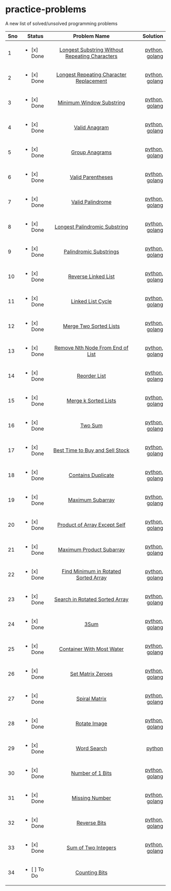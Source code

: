 # practice-problems
A new list of solved/unsolved programming problems

| Sno | Status | Problem Name   |      Solution      |
|-----|--------|:--------------:|-------------------:|
| 1 | <ul><li>[x] Done </li></ul> | [Longest Substring Without Repeating Characters](https://leetcode.com/problems/longest-substring-without-repeating-characters/) | [python](./python/3_longest_substring_without_repeating_characters.py), [golang](./golang/3_longest_substring_without_repeating_characters.go)  |
| 2 | <ul><li>[x] Done </li></ul> | [Longest Repeating Character Replacement](https://leetcode.com/problems/longest-repeating-character-replacement/) | [python](./python/424_longest_repeating_character_replacement.py), [golang](./golang/424_longest_repeating_character_replacement.go)  |
| 3 | <ul><li>[x] Done </li></ul> | [Minimum Window Substring](https://leetcode.com/problems/minimum-window-substring/) | [python](./python/76_minimum_window_substring.py), [golang](./golang/76_minimum_window_substring.go)  |
| 4 | <ul><li>[x] Done </li></ul> | [Valid Anagram](https://leetcode.com/problems/valid-anagram/) | [python](./python/242_valid_anagrams.py), [golang](./golang/242_valid_anagram.go)  |
| 5 | <ul><li>[x] Done </li></ul> | [Group Anagrams](https://leetcode.com/problems/group-anagrams/) | [python](./python/49_group_anagrams.py), [golang](./golang/49_group_anagrams.go)  |
| 6 | <ul><li>[x] Done </li></ul> | [Valid Parentheses](https://leetcode.com/problems/valid-parentheses/) | [python](./python/20_valid_parentheses.py), [golang](./golang/20_valid_parentheses.go)  |
| 7 | <ul><li>[x] Done </li></ul> | [Valid Palindrome](https://leetcode.com/problems/valid-palindrome/) | [python](./python/125_valid_palindrome.py), [golang](./golang/125_valid_palindrome.go)  |
| 8 | <ul><li>[x] Done </li></ul> | [Longest Palindromic Substring](https://leetcode.com/problems/longest-palindromic-substring/) | [python](./python/5_longest_palindromic_substring.py), [golang](./golang/5_longest_palindromic_substring.go)  |
| 9 | <ul><li>[x] Done </li></ul> | [Palindromic Substrings](https://leetcode.com/problems/palindromic-substrings/) | [python](./python/647_palindromic_substrings.py), [golang](./golang/647_palindromic_substrings.go)  |
| 10 | <ul><li>[x] Done </li></ul> | [Reverse Linked List](https://leetcode.com/problems/reverse-linked-list/) | [python](./python/206_reverse_linked_list.py), [golang](./golang/206_reverse_linked_list.go)  |
| 11 | <ul><li>[x] Done </li></ul> | [Linked List Cycle](https://leetcode.com/problems/linked-list-cycle/) | [python](./python/141_linked_list_cycle.py), [golang](./golang/141_linked_list_cycle.go)  |
| 12 | <ul><li>[x] Done </li></ul> | [Merge Two Sorted Lists](https://leetcode.com/problems/merge-two-sorted-lists/) | [python](./python/21_merge_two_sorted_lists.py), [golang](./golang/21_merge_two_sorted_lists.go)  |
| 13 | <ul><li>[x] Done </li></ul> | [Remove Nth Node From End of List](https://leetcode.com/problems/remove-nth-node-from-end-of-list/) | [python](./python/19_remove_nth_node_from_end_of_list.py), [golang](./golang/19_remove_nth_node_from_end_of_list.go)  |
| 14 | <ul><li>[x] Done </li></ul> | [Reorder List](https://leetcode.com/problems/reorder-list/) | [python](./python/143_reorder_list.py), [golang](./golang/143_reorder_list.go)  |
| 15 | <ul><li>[x] Done </li></ul> | [Merge k Sorted Lists](https://leetcode.com/problems/merge-k-sorted-lists/) | [python](./python/23_merge_k_sorted_lists.py), [golang](./golang/23_merge_k_sorted_lists.go)  |
| 16 | <ul><li>[x] Done </li></ul> | [Two Sum](https://leetcode.com/problems/two-sum/) | [python](./python/1_two_sum.py), [golang](./golang/1_two_sum.go) |
| 17 | <ul><li>[x] Done </li></ul> | [Best Time to Buy and Sell Stock](https://leetcode.com/problems/best-time-to-buy-and-sell-stock/) | [python](./python/121_best_time_to_buy_and_sell_stock.py), [golang](./golang/121_best_time_to_buy_and_sell_stock.go) |
| 18 | <ul><li>[x] Done </li></ul> | [Contains Duplicate](https://leetcode.com/problems/contains-duplicate/) | [python](./python/217_contains_duplicate.py), [golang](./golang/217_contains_duplicate.go) |
| 19 | <ul><li>[x] Done </li></ul> | [Maximum Subarray](https://leetcode.com/problems/maximum-subarray/) | [python](./python/53_maximum_subarray.py), [golang](./golang/53_maximum_subarray.go) |
| 20 | <ul><li>[x] Done </li></ul> | [Product of Array Except Self](https://leetcode.com/problems/product-of-array-except-self/) | [python](./python/238_product_of_array_except_self.py), [golang](./golang/238_product_of_array_except_self.go) |
| 21 | <ul><li>[x] Done </li></ul> | [Maximum Product Subarray](https://leetcode.com/problems/maximum-product-subarray/) | [python](./python/152_maximum_product_subarray.py), [golang](./golang/152_maximum_product_subarray.go) |
| 22 | <ul><li>[x] Done </li></ul> | [Find Minimum in Rotated Sorted Array](https://leetcode.com/problems/find-minimum-in-rotated-sorted-array/) | [python](./python/153_find_minimum_in_rotated_sorted_array.py), [golang](./golang/153_find_minimum_in_rotated_sorted_array.go) |
| 23 | <ul><li>[x] Done </li></ul> | [Search in Rotated Sorted Array](https://leetcode.com/problems/search-in-rotated-sorted-array/) | [python](./python/33_search_in_rotated_sorted_array.py), [golang](./golang/33_search_in_rotated_sorted_array.go) |
| 24 | <ul><li>[x] Done </li></ul> | [3Sum](https://leetcode.com/problems/3sum/) | [python](./python/15_3Sum.py), [golang](./golang/15_3Sum.go) |
| 25 | <ul><li>[x] Done </li></ul> | [Container With Most Water](https://leetcode.com/problems/container-with-most-water/) | [python](./python/11_container_with_most_water.py), [golang](./golang/11_container_with_most_water.go) |
| 26 | <ul><li>[x] Done </li></ul> | [Set Matrix Zeroes](https://leetcode.com/problems/set-matrix-zeroes/) | [python](./python/73_set_matrix_zeroes.py), [golang](./golang/73_set_matrix_zeroes.go) |
| 27 | <ul><li>[x] Done </li></ul> | [Spiral Matrix](https://leetcode.com/problems/spiral-matrix/) | [python](./python/54_spiral_matrix.py), [golang](./golang/54_spiral_matrix.go) |
| 28 | <ul><li>[x] Done </li></ul> | [Rotate Image](https://leetcode.com/problems/rotate-image/) | [python](./python/48_rotate_image.py), [golang](./golang/48_rotate_image.go) |
| 29 | <ul><li>[x] Done </li></ul> | [Word Search](https://leetcode.com/problems/word-search/) | [python](./python/79_word_search.py) |
| 30 | <ul><li>[x] Done </li></ul> | [Number of 1 Bits](https://leetcode.com/problems/number-of-1-bits/) | [python](./python/191_number_of_1_bits.py), [golang](./golang/191_number_of_1_bits.go) |
| 31 | <ul><li>[x] Done </li></ul> | [Missing Number](https://leetcode.com/problems/missing-number/) | [python](./python/268_missing_number.py), [golang](./golang/268_missing_number.go) |
| 32 | <ul><li>[x] Done </li></ul> | [Reverse Bits](https://leetcode.com/problems/reverse-bits/) | [python](./python/190_reverse_bits.py), [golang](./golang/190_reverse_bits.go) |
| 33 | <ul><li>[x] Done </li></ul> | [Sum of Two Integers](https://leetcode.com/problems/sum-of-two-integers/) | [python](./python/371_sum_of_two_integers.py), [golang](./golang/371_sum_of_two_integers.go) |
| 34 | <ul><li>[ ] To Do </li></ul> | [Counting Bits](https://leetcode.com/problems/counting-bits/) | |